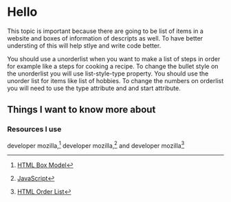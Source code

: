 # Hello

This topic is important because there are going to be list of items in a website and boxes of information of descripts as well. To have better understing of this will help stlye and write code better.

You should use a unorderlist when you want to make a list of steps in order for example like a steps for cooking a recipe. To change the bullet style on the unorderlist you will use list-style-type property. You should use the unorder list for items like list of hobbies. To change the numbers on orderlist you will need to use the type attribute and and start attribute.

## Things I want to know more about

### Resources I use

developer mozilla,[^1] developer mozilla,[^note] and developer mozilla[^list]

[^1]: [HTML Box Model](https://developer.mozilla.org/en-US/docs/Learn/CSS/Building_blocks/The_box_model)
[^note]: [JavaScript](https://developer.mozilla.org/en-US/docs/Learn/JavaScript/First_steps/What_is_JavaScript)
[^list]: [HTML Order List](https://developer.mozilla.org/en-US/docs/Web/HTML/Element/ol)
